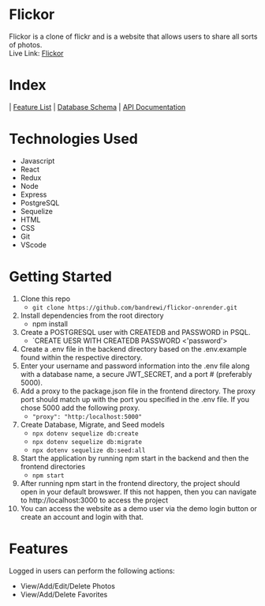 # Flickor
Flickor is a clone of flickr and is a website that allows users to share all sorts of photos. <br>
Live Link: [Flickor](https://flickor.onrender.com/)

# Index
| [Feature List](https://github.com/bandrewi/flickor-onrender/wiki/Features) | [Database Schema](https://github.com/bandrewi/flickor-onrender/wiki/Database-Schema) | [API Documentation](https://github.com/bandrewi/flickor-onrender/wiki/API-Documentation)

# Technologies Used

* Javascript
* React
* Redux
* Node
* Express
* PostgreSQL
* Sequelize
* HTML
* CSS
* Git
* VScode

# Getting Started
1. Clone this repo
   * `git clone https://github.com/bandrewi/flickor-onrender.git`
2. Install dependencies from the root directory
   * npm install
3. Create a POSTGRESQL user with CREATEDB and PASSWORD in PSQL.
   * `CREATE UESR <name> WITH CREATEDB PASSWORD <'password'>
4. Create a .env file in the backend directory based on the .env.example found within the respective directory.
5. Enter your username and password information into the .env file along with a database name, a secure JWT_SECRET, and a port # (preferably 5000).
6. Add a proxy to the package.json file in the frontend directory. The proxy port should match up with the port you specified in the .env file. If you chose 5000 add the following proxy.
   * `"proxy": "http:/localhost:5000"`
7. Create Database, Migrate, and Seed models
   * `npx dotenv sequelize db:create`
   * `npx dotenv sequelize db:migrate`
   * `npx dotenv sequelize db:seed:all`
8. Start the application by running npm start in the backend and then the frontend directories
   * `npm start`
9. After running npm start in the frontend directory, the project should open in your default browswer. If this not happen, then you can navigate to http://localhost:3000 to access the project
10. You can access the website as a demo user via the demo login button or create an account and login with that.

# Features
Logged in users can perform the following actions:
  * View/Add/Edit/Delete Photos
  * View/Add/Delete Favorites
